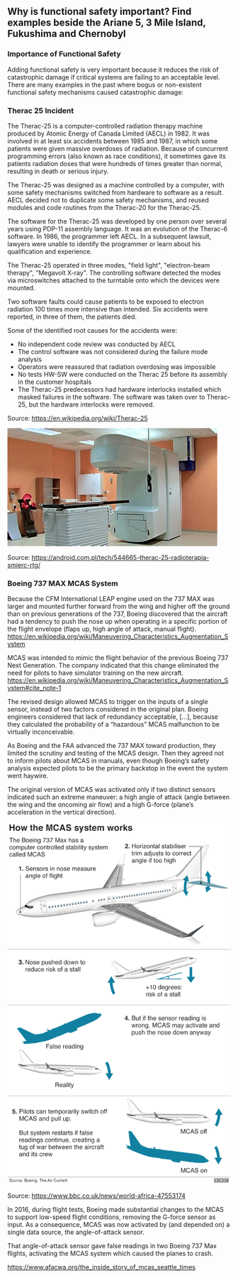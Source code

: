 ## Why is functional safety important? Find examples beside the Ariane 5, 3 Mile Island, Fukushima and Chernobyl

### Importance of Functional Safety

Adding functional safety is very important because it reduces the risk of catastrophic damage if critical systems are failing to an acceptable level. There are many examples in the past where bogus or non-existent functional safety mechanisms caused catastrophic damage:


### Therac 25 Incident

The Therac-25 is a computer-controlled radiation therapy machine produced by Atomic Energy of Canada Limited (AECL) in 1982. It was involved in at least six accidents between 1985 and 1987, in which some patients were given massive overdoses of radiation. Because of concurrent programming errors (also known as race conditions), it sometimes gave its patients radiation doses that were hundreds of times greater than normal, resulting in death or serious injury.

The Therac-25 was designed as a machine controlled by a computer, with some safety mechanisms switched from hardware to software as a result. AECL decided not to duplicate some safety mechanisms, and reused modules and code routines from the Therac-20 for the Therac-25.

The software for the Therac-25 was developed by one person over several years using PDP-11 assembly language. It was an evolution of the Therac-6 software. In 1986, the programmer left AECL. In a subsequent lawsuit, lawyers were unable to identify the programmer or learn about his qualification and experience. 

The Therac-25 operated in three modes, "field light", "electron-beam therapy", "Megavolt X-ray". The controlling software detected the modes via microswitches attached to the turntable onto which the devices were mounted.

Two software faults could cause patients to be exposed to electron radiation 100 times more intensive than intended. Six accidents were reported, in three of them, the patients died.

Some of the identified root causes for the accidents were:

- No independent code review was conducted by AECL
- The control software was not considered during the failure mode analysis
- Operators were reassured that radiation overdosing was impossible
- No tests HW-SW were conducted on the Therac 25 before its assembly in the customer hospitals
- The Therac-25 predecessors had hardware interlocks installed which masked failures in the software. The software was taken over to Therac-25, but the hardware interlocks were removed.

Source: https://en.wikipedia.org/wiki/Therac-25


![Therac25](Therac25.jpg)

Source: https://android.com.pl/tech/544665-therac-25-radioterapia-smierc-rtg/

### Boeing 737 MAX MCAS System

Because the CFM International LEAP engine used on the 737 MAX was larger and mounted further forward from the wing and higher off the ground than on previous generations of the 737, Boeing discovered that the aircraft had a tendency to push the nose up when operating in a specific portion of the flight envelope (flaps up, high angle of attack, manual flight).
https://en.wikipedia.org/wiki/Maneuvering_Characteristics_Augmentation_System

MCAS was intended to mimic the flight behavior of the previous Boeing 737 Next Generation. The company indicated that this change eliminated the need for pilots to have simulator training on the new aircraft.
https://en.wikipedia.org/wiki/Maneuvering_Characteristics_Augmentation_System#cite_note-1

The revised design allowed MCAS to trigger on the inputs of a single sensor, instead of two factors considered in the original plan. Boeing engineers considered that lack of redundancy acceptable, [...], because they calculated the probability of a “hazardous” MCAS malfunction to be virtually inconceivable.

As Boeing and the FAA advanced the 737 MAX toward production, they limited the scrutiny and testing of the MCAS design. Then they agreed not to inform pilots about MCAS in manuals, even though Boeing’s safety analysis expected pilots to be the primary backstop in the event the system went haywire.

The original version of MCAS was activated only if two distinct sensors indicated such an extreme maneuver: a high angle of attack (angle between the wing and the oncoming air flow) and a high G-force (plane’s acceleration in the vertical direction).

![Therac25](Boeing737Max_MCAS.png)

Source: https://www.bbc.co.uk/news/world-africa-47553174

In 2016, during flight tests, Boeing made substantial changes to the MCAS to support low-speed flight conditions, removing the G-force sensor as input. As a consequence, MCAS was now activated
by (and depended on) a single data source, the angle-of-attack sensor.

That angle-of-attack sensor gave false readings in two Boeing 737 Max flights, activating the MCAS system which caused the planes to crash.

https://www.afacwa.org/the_inside_story_of_mcas_seattle_times
